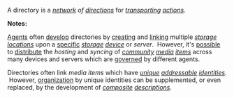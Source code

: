 A directory is a *[network](https://github.com/gcassel/Modular-Organization-Terminology/blob/master/terms/network.md) of [directions](https://github.com/gcassel/Modular-Organization-Terminology/blob/master/terms/direct.md)* for *[transporting](https://github.com/gcassel/Modular-Organization-Terminology/blob/master/terms/transport.md) [actions](https://github.com/gcassel/Modular-Organization-Terminology/blob/master/terms/action.md)*.

**Notes:**  

[Agents](https://github.com/gcassel/Modular-Organization-Terminology/blob/master/terms/agent.md) often [develop](https://github.com/gcassel/Modular-Organization-Terminology/blob/master/terms/develop.md) directories by [creating](https://github.com/gcassel/Modular-Organization-Terminology/blob/master/terms/create.md) and [linking](https://github.com/gcassel/Modular-Organization-Terminology/blob/master/terms/link.md) multiple *[storage](https://github.com/gcassel/Modular-Organization-Terminology/blob/master/terms/store.md) [locations](https://github.com/gcassel/Modular-Organization-Terminology/blob/master/terms/location.md)* upon a [specific](https://github.com/gcassel/Modular-Organization-Terminology/blob/master/terms/specific.md) *[storage](https://github.com/gcassel/Modular-Organization-Terminology/blob/master/terms/store.md) [device](https://github.com/gcassel/Modular-Organization-Terminology/blob/master/terms/tool.md)* or *server*.  However, it's [possible](https://github.com/gcassel/Modular-Organization-Terminology/blob/master/terms/potential.md) to [distribute](https://github.com/gcassel/Modular-Organization-Terminology/blob/master/terms/distribute.md) the *hosting* and *syncing* of *[community](https://github.com/gcassel/Modular-Organization-Terminology/blob/master/terms/community.md) [media](https://github.com/gcassel/Modular-Organization-Terminology/blob/master/terms/media.md) [items](https://github.com/gcassel/Modular-Organization-Terminology/blob/master/terms/item.md)* across many devices and servers which are [governed](https://github.com/gcassel/Modular-Organization-Terminology/blob/master/terms/govern.md) by different agents.  
		
Directories often link *media items* which have *[unique](https://github.com/gcassel/Modular-Organization-Terminology/blob/master/terms/unique.md) [addressable](https://github.com/gcassel/Modular-Organization-Terminology/blob/master/terms/address.md) [identities](https://github.com/gcassel/Modular-Organization-Terminology/blob/master/terms/identity.md)*.  However, [organization](https://github.com/gcassel/Modular-Organization-Terminology/blob/master/terms/organization.md) by unique identities can be supplemented, or even replaced, by the development of *[composite](https://github.com/gcassel/Modular-Organization-Terminology/blob/master/terms/composite.md) [descriptions](https://github.com/gcassel/Modular-Organization-Terminology/blob/master/terms/description.md)*.
